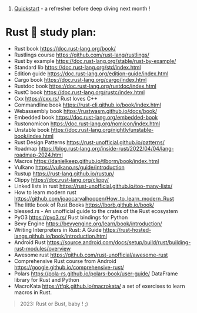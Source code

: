 
<!-- @import "[TOC]" {cmd="toc" depthFrom=1 depthTo=6 orderedList=false} -->
1. [Quickstart](hello_world/README.md) - a refresher before deep diving next month !

# Rust 🦀 study plan:


- Rust book https://doc.rust-lang.org/book/ 
- Rustlings course https://github.com/rust-lang/rustlings/ 
- Rust by example https://doc.rust-lang.org/stable/rust-by-example/ 
- Standard lib https://doc.rust-lang.org/std/index.html 
- Edition guide https://doc.rust-lang.org/edition-guide/index.html 
- Cargo book https://doc.rust-lang.org/cargo/index.html 
- Rustdoc book https://doc.rust-lang.org/rustdoc/index.html 
- RustC book https://doc.rust-lang.org/rustc/index.html 
- Cxx https://cxx.rs/ Rust loves C++
- Commandline book https://rust-cli.github.io/book/index.html 
- Webassembly book https://rustwasm.github.io/docs/book/ 
- Embedded book https://doc.rust-lang.org/embedded-book 
- Rustonomicon https://doc.rust-lang.org/nomicon/index.html 
- Unstable book https://doc.rust-lang.org/nightly/unstable-book/index.html 
- Rust Design Patterns https://rust-unofficial.github.io/patterns/ 
- Roadmap https://blog.rust-lang.org/inside-rust/2022/04/04/lang-roadmap-2024.html 
- Macros https://danielkeep.github.io/tlborm/book/index.html 
- Vulkano https://vulkano.rs/guide/introduction 
- Rustup https://rust-lang.github.io/rustup/ 
- Clippy https://doc.rust-lang.org/clippy/ 
- Linked lists in rust https://rust-unofficial.github.io/too-many-lists/ 
- How to learn modern rust https://github.com/joaocarvalhoopen/How_to_learn_modern_Rust 
- The little book of Rust Books https://lborb.github.io/book/ 
- blessed.rs  - An unofficial guide to the crates of the Rust ecosystem 
- PyO3 https://pyo3.rs/  Rust bindings for Python
- Bevy Engine https://bevyengine.org/learn/book/introduction/ 
- Writing Interpreters in Rust: A Guide https://rust-hosted-langs.github.io/book/introduction.html   
- Android Rust https://source.android.com/docs/setup/build/rust/building-rust-modules/overview 
- Awesome rust https://github.com/rust-unofficial/awesome-rust 
- Comprehensive Rust course from Android https://google.github.io/comprehensive-rust/ 
- Polars https://pola-rs.github.io/polars-book/user-guide/   DataFrame library for Rust and Python
- MacroKata https://tfpk.github.io/macrokata/  a set of exercises to learn macros in Rust.

> 2023: Rust or Bust, baby ! ;)
